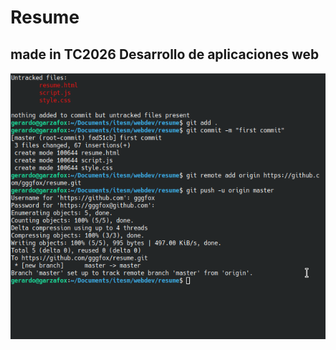<h1>Resume</h1>
<h2>made in TC2026 Desarrollo de aplicaciones web</h2>
<img src="./docs/images/terminal.png">
